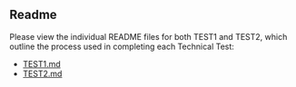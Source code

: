 ## Readme

Please view the individual README files for both TEST1 and TEST2, which outline the process used in completing each Technical Test:
- [TEST1.md](../blob/master/TEST1.md)
- [TEST2.md](../blob/master/TEST2.md)
